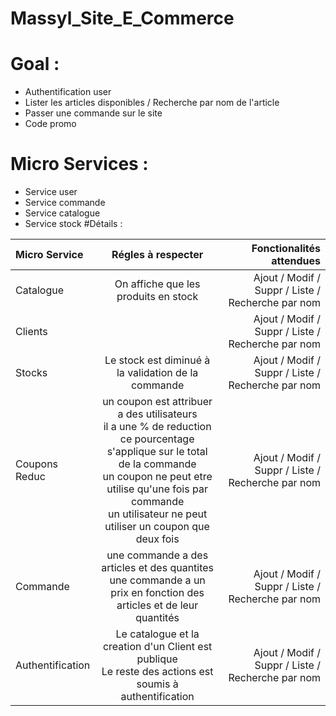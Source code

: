 # Massyl_Site_E_Commerce
# Goal : 
- Authentification user
- Lister les articles disponibles / Recherche par nom de l'article 
- Passer une commande sur le site 
- Code promo 
# Micro Services : 
- Service user 
- Service commande
- Service catalogue
- Service stock 
#Détails : 

| Micro Service    |                                                                           Régles à respecter                                                                           |                                                                                                           Fonctionalités attendues |
|:-----------------|:----------------------------------------------------------------------------------------------------------------------------------------------------------------------:|-----------------------------------------------------------------------------------------------------------------------------------:|
| Catalogue        |                                                                  On affiche que les produits en stock                                                                  |                                                                                  Ajout / Modif / Suppr / Liste / Recherche par nom |
| Clients          |                                                                                                                                                                        |                                                                                  Ajout / Modif / Suppr / Liste / Recherche par nom |
| Stocks           |                                                          Le stock est diminué à la validation de la commande                                                           |                                                                                  Ajout / Modif / Suppr / Liste / Recherche par nom |
| Coupons Reduc    |                un coupon est attribuer a des utilisateurs<br/> il a une % de reduction <br/>   ce pourcentage s'applique sur le total de la commande  <br/>un coupon ne peut etre utilise qu'une fois par commande<br/>    un utilisateur ne peut utiliser un coupon que deux fois             |                                                                                Ajout / Modif / Suppr / Liste / Recherche par nom |
| Commande         |                                                                           une commande a des articles et des quantites <br/>une commande a un prix en fonction des articles et de leur quantités                                                                           |                                                                                                                          Ajout / Modif / Suppr / Liste / Recherche par nom |
| Authentification |                                                                             Le catalogue et la creation d'un Client est publique<br/>   Le reste des actions est soumis à authentification                                                                         |                                                                                                                          Ajout / Modif / Suppr / Liste / Recherche par nom |
